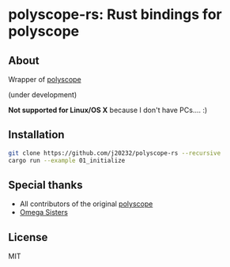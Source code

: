 # polyscope-rs: Rust bindings for polyscope

## About

Wrapper of [polyscope](https://github.com/nmwsharp/polyscope)

(under development)

**Not supported for Linux/OS X** because I don't have PCs.... :)

## Installation

```sh
git clone https://github.com/j20232/polyscope-rs --recursive
cargo run --example 01_initialize
```

## Special thanks

- All contributors of the original [polyscope](https://github.com/nmwsharp/polyscope/graphs/contributors)
- [Omega Sisters](https://www.youtube.com/channel/UCNjTjd2-PMC8Oo_-dCEss7A)

## License

MIT
